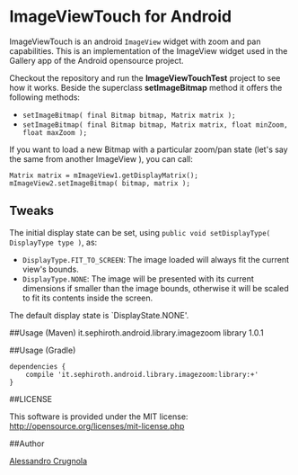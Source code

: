 ImageViewTouch for Android
===


ImageViewTouch is an android `ImageView` widget with zoom and pan capabilities.
This is an implementation of the ImageView widget used in the Gallery app of the Android opensource project.

Checkout the repository and run the **ImageViewTouchTest** project to see how it works.
Beside the superclass **setImageBitmap** method it offers the following methods:

* `setImageBitmap( final Bitmap bitmap, Matrix matrix );`
* `setImageBitmap( final Bitmap bitmap, Matrix matrix, float minZoom, float maxZoom );`


If you want to load a new Bitmap with a particular zoom/pan state (let's say the same from another ImageView ), you can call:

	Matrix matrix = mImageView1.getDisplayMatrix();
	mImageView2.setImageBitmap( bitmap, matrix );


## Tweaks

The initial display state can be set, using `public void setDisplayType( DisplayType type )`, as:

* `DisplayType.FIT_TO_SCREEN`: The image loaded will always fit the current view's bounds.
* `DisplayType.NONE`: The image will be presented with its current dimensions if smaller than the image bounds, otherwise it will be scaled to fit its contents inside the screen.

The default display state is `DisplayState.NONE'.


##Usage (Maven)
    <dependency>
        <groupId>it.sephiroth.android.library.imagezoom</groupId>
        <artifactId>library</artifactId>
        <version>1.0.1</version>
    </dependency>

##Usage (Gradle)

	dependencies {
		compile 'it.sephiroth.android.library.imagezoom:library:+'
	}

##LICENSE

This software is provided under the MIT license:<br />
http://opensource.org/licenses/mit-license.php


##Author

[Alessandro Crugnola](http://blog.sephiroth.it)
